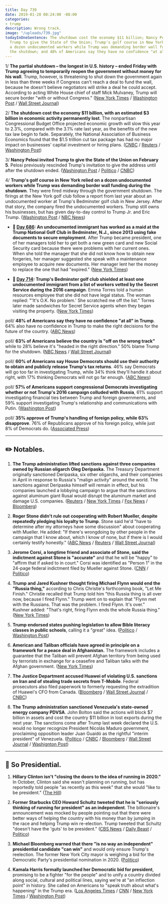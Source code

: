 ```yaml
---
title: Day 739
date: 2019-01-28 08:24:00 -08:00
categories:
- trump
description: Wrong track.
image: "/uploads/739.jpg"
todayInOneSentence: The shutdown cost the economy $11 billion; Nancy Pelosi invited
  Trump to give the State of the Union; Trump's golf course in New York relied on
  a dozen undocumented workers while Trump was demanding border wall funding during
  the shutdown; and 48% of Americans say they have no confidence "at all" in Trump.
---
```


1/ **The partial shutdown – the longest in U.S. history – ended Friday with Trump agreeing to temporarily reopen the government without money for his wall**. Trump, however, is threatening to shut down the government again in less than three weeks if Congress can't reach a deal to fund the wall, because he doesn't believe negotiators will strike a deal he could accept. According to acting White House chief of staff Mick Mulvaney, Trump will secure border "with or without Congress." ([New York Times](https://www.nytimes.com/2019/01/27/us/politics/shutdown-congress-trump-wall.html) / [Washington Post](https://www.washingtonpost.com/politics/trump-will-secure-border-with-or-without-congress-mulvaney-says/2019/01/27/6f887ba6-223d-11e9-90cd-dedb0c92dc17_story.html) / [Wall Street Journal](https://www.wsj.com/articles/lawmakers-to-debate-border-immigration-as-next-shutdown-threat-looms-11548614760))

2/ **The shutdown cost the economy $11 billion, with an estimated $3 billion in economic activity permanently lost**. The nonpartisan Congressional Budget Office projected economic growth will slow this year to 2.3%, compared with the 3.1% rate last year, as the benefits of the new tax law begin to fade. Separately, the National Association of Business Economics found that the $1.5 trillion cut tax package has had no major impact on businesses' capital investment or hiring plans. ([CNBC](https://www.cnbc.com/2019/01/28/government-shutdown-cost-the-economy-11-billion-cbo.html) / [Reuters](https://www.reuters.com/article/us-usa-economy-investment-idUSKCN1PM0B0) / [Washington Post](https://www.washingtonpost.com/us-policy/2019/01/28/us-economy-expected-grow-by-percent-cbo-says-slowdown-fears-mount/))

3/ **Nancy Pelosi invited Trump to give the State of the Union on February 5**. Pelosi previously rescinded Trump's invitation to give the address until after the shutdown ended. ([Washington Post](https://www.washingtonpost.com/politics/pelosi-invites-trump-to-deliver-state-of-the-union-on-feb-5/2019/01/28/9076e7a0-2344-11e9-90cd-dedb0c92dc17_story.html) / [Politico](https://www.politico.com/story/2019/01/28/state-of-the-union-date-2019-1131373) / [CNBC](https://www.cnbc.com/2019/01/28/pelosi-invites-trump-to-hold-state-of-the-union-on-february-5.html))

4/ **Trump's golf course in New York relied on a dozen undocumented workers while Trump was demanding border wall funding during the shutdown**. They were fired midway through the government shutdown. The firings at the New York golf club follow a report from last year about an undocumented worker at Trump's Bedminster golf club in New Jersey. After that story, the company fired the undocumented workers. Trump still owns his businesses, but has given day-to-day control to Trump Jr. and Eric Trump. ([Washington Post](https://www.washingtonpost.com/politics/donald-trumps-demand-for-a-border-wall-shut-down-the-government-at-the-same-time-his-company-was-firing-undocumented-workers/2019/01/26/8cf75d66-20c5-11e9-8e21-59a09ff1e2a1_story.html?utm_term=.2b199b8c8cbd) / [NBC News](https://www.nbcnews.com/news/us-news/trump-golf-club-fired-12-workers-living-u-s-illegally-n963341))

* **📌 [Day 686](https://whatthefuckjusthappenedtoday.com/2018/12/06/day-686/): An undocumented immigrant has worked as a maid at the Trump National Golf Club in Bedminster, N.J., since 2013 using fake documents to secure employment**. After Trump became president, one of her managers told her to get both a new green card and new Social Security card because there were problems with her current ones. When she told the manager that she did not know how to obtain new forgeries, her manager suggested she speak with a maintenance employee to acquire new documents. Her manager lent her the money to replace the one that had "expired." ([New York Times](https://www.nytimes.com/2018/12/06/us/trump-bedminster-golf-undocumented-workers.html))

* **📌 [Day 714](https://whatthefuckjusthappenedtoday.com/2019/01/03/day-714/): Trump's Bedminster golf club shielded at least one undocumented immigrant from a list of workers vetted by the Secret Service during the 2016 campaign**. Emma Torres told a human resources employee that she did not have legal status. The woman replied: "'It's O.K. No problem.' She scratched me off the list." Torres later made sandwiches for Secret Service agents when they began visiting the property. ([New York Times](https://www.nytimes.com/2019/01/03/us/trump-golf-club-illegal-immigrant-employee.html))

poll/ **48% of Americans say they have no confidence "at all" in Trump**. 64% also have no confidence in Trump to make the right decisions for the future of the country. ([ABC News](https://abcnews.go.com/Politics/years-trumps-presidency-deficit-confidence-government/story?id=60599584))

poll/ **63% of Americans believe the country is "off on the wrong track"** while to 28% believe it's "headed in the right direction." 50% blame Trump for the shutdown. ([NBC News](https://www.nbcnews.com/politics/meet-the-press/wrong-track-public-sours-nation-s-direction-after-shutdown-n963051) / [Wall Street Journal](https://www.wsj.com/articles/trumps-approval-rating-steady-despite-shutdown-wsj-nbc-news-poll-says-11548597643))

poll/ **60% of Americans say House Democrats should use their authority to obtain and publicly release Trump's tax returns**. 46% say Democrats will go too far in investigating Trump, while 34% think they'll handle it about right, with 17% thinking Democrats will not go far enough. ([ABC News](https://abcnews.go.com/Politics/10-back-democratic-inquiries-including-release-trump-taxes/story?id=60599646))

poll/ **57% of Americans support congressional Democrats investigating whether or not Trump's 2016 campaign colluded with Russia**, 61% support investigating financial ties between Trump and foreign governments, and 59% support investigating Trump's relationship and communications with Putin. ([Washington Post](https://www.washingtonpost.com/politics/americans-support-investigating-trump-but-many-are-skeptical-that-inquiries-will-be-fair-new-poll-finds/2019/01/26/12c30a9a-2129-11e9-8b59-0a28f2191131_story.html))

poll/ **35% approve of Trump's handling of foreign policy, while 63% disapprove**. 76% of Republicans approve of his foreign policy, while just 8% of Democrats do. ([Associated Press](https://apnews.com/0d9271aba67143bcb1a7604459046975))

---

## ✏️ Notables.

1. **The Trump administration lifted sanctions against three companies owned by Russian oligarch Oleg Deripaska.** The Treasury Department originally sanctioned Deripaska, six other oligarchs, and their companies in April in response to Russia's "malign activity" around the world. The sanctions against Deripaska himself will remain in effect, but his companies launched a lobbying campaign to argue that the sanctions against aluminum giant Rusal would disrupt the aluminum market and damage U.S. companies. ([Reuters](https://www.reuters.com/article/us-usa-russia-sanctions-idUSKCN1PL0S1) / [New York Times](https://www.nytimes.com/2019/01/27/us/politics/trump-russia-sanctions-deripaska.html) / [Fox News](https://www.foxnews.com/politics/sanctions-against-3-russian-companies-linked-to-oleg-deripaska-lifted-by-us) / [Bloomberg](https://www.bloomberg.com/news/articles/2019-01-27/u-s-treasury-lifts-sanctions-on-three-deripaska-companies))

2. **Roger Stone didn't rule out cooperating with Robert Mueller, despite repeatedly pledging his loyalty to Trump**. Stone said he'd "have to determine after my attorneys have some discussion" about cooperating with Mueller. He added: "If there's wrongdoing by other people in the campaign that I know about, which I know of none, but if there is I would certainly testify honestly." ([ABC News](https://abcnews.go.com/Politics/roger-stone-longtime-president-donald-trump-friend-veteran/story?id=60646251) / [Reuters](https://www.reuters.com/article/us-usa-trump-russia-idUSKCN1PL0PQ) / [Wall Street Journal](https://www.wsj.com/articles/roger-stone-says-he-would-consider-cooperating-with-mueller-probe-11548606140))

3. **Jerome Corsi, a longtime friend and associate of Stone, said the indictment against Stone is "accurate"** and that he will be "happy" to "affirm that if asked to in court." Corsi was identified as "Person 1" in the 24-page federal indictment filed by Mueller against Stone. ([CNN](https://www.cnn.com/2019/01/27/politics/jerome-corsi-indictment-roger-stone-cnntv/index.html) / [Politico](https://www.politico.com/story/2019/01/27/jerome-corsi-roger-stone-mueller-investigation-1128618))

4. **Trump and Jared Kushner thought firing Michael Flynn would end the "Russia thing,"** according to Chris Christie's forthcoming book, "Let Me Finish." Christie recalled that Trump told him "this Russia thing is all over now, because I fired Flynn." Trump went on to explain that "Flynn met with the Russians. That was the problem. I fired Flynn. It's over." Kushner added: "That's right, firing Flynn ends the whole Russia thing." ([New York Times](https://www.nytimes.com/2019/01/27/us/politics/chris-christie-book-trump.html))

5. **Trump endorsed states pushing legislation to allow Bible literacy classes in public schools**, calling it a "great" idea. ([Politico](https://www.politico.com/story/2019/01/28/donald-trump-bible-classes-school-1128702) / [Washington Post](https://www.washingtonpost.com/politics/trump-gives-his-blessing-to-allowing-states-to-teach-bible-literacy-in-public-schools/2019/01/28/50c1593c-22eb-11e9-ad53-824486280311_story.html))

6. **American and Taliban officials have agreed in principle on a framework for a peace deal in Afghanistan.** The framework includes a guarantee that the Taliban will prevent Afghan territory from being used by terrorists in exchange for a ceasefire and Taliban talks with the Afghan government. ([New York Times](https://www.nytimes.com/2019/01/28/world/asia/taliban-peace-deal-afghanistan.html))

7. **The Justice Department accused Huawei of violating U.S. sanctions on Iran and of stealing trade secrets from T-Mobile**. Federal prosecutors also filed paperwork to formerly requesting the extradition of Huawei's CFO from Canada. ([Bloomberg](https://www.bloomberg.com/news/articles/2019-01-28/u-s-planning-to-announce-criminal-charges-related-to-huawei-jrgrda0q) / [Wall Street Journal](https://www.wsj.com/articles/u-s-authorities-unveil-sweeping-set-of-actions-against-chinas-huawei-11548711284) / [CNBC](https://www.cnbc.com/2019/01/28/us-files-extradition-request-for-huawei-cfo-meng-wanzhou.html))

8. **The Trump administration sanctioned Venezuela's state-owned energy company PDVSA**. John Bolton said the actions will block $7 billion in assets and cost the country $11 billion in lost exports during the next year. The sanctions come after Trump last week declared the U.S. would no longer recognize President Nicolás Maduro government, proclaiming opposition leader Juan Guaidó as the rightful "interim president" of Venezuela. ([Politico](https://www.politico.com/story/2019/01/28/trump-sanctions-venezuelan-oil-maduro-1124963) / [CNBC](https://www.cnbc.com/2019/01/28/treasury-set-to-sanction-venezuela-state-owned-oil-firm-sen-rubio.html) / [Bloomberg](https://www.bloomberg.com/news/articles/2019-01-28/trump-sanctions-venezuela-oil-company-pdvsa-rubio-announces) / [Wall Street Journal](https://www.wsj.com/articles/u-s-to-place-sanctions-on-venezuela-state-owned-petroleos-de-venezuela-11548708213) / [Washignton Post](https://www.washingtonpost.com/national/health-science/trump-administration-announces-sanctions-targeting-venezuelas-oil-industry/2019/01/28/4f4470c2-233a-11e9-90cd-dedb0c92dc17_story.html))

---

## 🧐 So Presidential.

1. **Hillary Clinton isn't "closing the doors to the idea of running in 2020."** In October, Clinton said she wasn't planning on running, but has reportedly told people "as recently as this week" that she would "like to be president." ([The Hill](https://thehill.com/homenews/campaign/427156-clinton-not-ruling-out-running-in-2020-report))

2. **Former Starbucks CEO Howard Schultz tweeted that he is "seriously thinking of running for president" as an independent**. The billionaire's announcement was mocked by people pointing out that there were better ways of helping the country with his money than by jumping in the race and helping Trump win re-election. Trump tweeted that Schultz "doesn't have the 'guts' to be president." ([CBS News](https://www.cbsnews.com/news/howard-schultz-starbucks-ceo-considering-independent-run-for-president-60-minutes/) / [Daily Beast](https://www.thedailybeast.com/howard-schultzs-2020-presidential-flirtation-brutalized-on-twitter) / [Politico](https://www.politico.com/story/2019/01/28/trump-howard-schultz-2020-elections-1128701))

3. **Michael Bloomberg warned that there "is no way an independent" presidential candidate "can win"** and would only ensure Trump's reelection. The former New York City mayor is weighing a bid for the Democratic Party's presidential nomination in 2020. ([Politico](https://www.politico.com/story/2019/01/28/bloomberg-2020-elections-howard-schultz-1129214))

4. **Kamala Harris formally launched her Democratic bid for president**, promising to be a fighter "for the people" and to unify a country divided along social, cultural and political lines, saying we're at "an inflection point" in history. She called on Americans to "speak truth about what's happening" in the Trump era. ([Los Angeles Times](https://www.latimes.com/politics/la-na-pol-kamala-harris-campaign-speech-20190127-story.html) / [CNN](https://www.cnn.com/2019/01/27/politics/kamala-harris-2020-presidential-campaign/index.html) / [New York Times](https://www.nytimes.com/2019/01/27/us/politics/kamala-harris-rally-2020.html) / [Washington Post](https://www.washingtonpost.com/politics/2019/01/28/kamala-harris-is-aiming-obama-coalition-that-hillary-clinton-wasnt-able-win/))